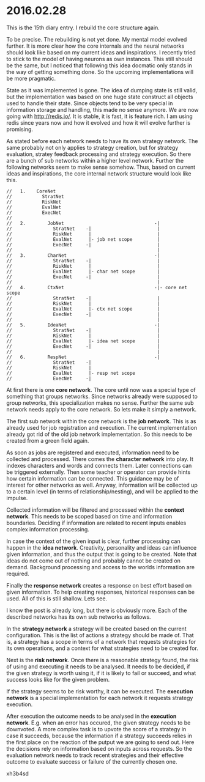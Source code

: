 # 2016.02.28
This is the 15th diary entry. I rebuild the core structure again.

To be precise. The rebuilding is not yet done. My mental model evolved further.
It is more clear how the core internals and the neural networks should look
like based on my current ideas and inspirations. I recently tried to stick to
the model of having neurons as own instances. This still should be the same,
but I noticed that following this idea docmatic only stands in the way of
getting something done. So the upcoming implementations will be more pragmatic.

State as it was implemented is gone. The idea of dumping state is still valid,
but the implementation was based on one huge state construct all objects used
to handle their state. Since objects tend to be very special in information
storage and handling, this made no sense anymore. We are now going with
http://redis.io/. It is stable, it is fast, it is feature rich. I am using
redis since years now and how it evolved and how it will evolve further is
promising.

As stated before each network needs to have its own strategy network. The same
probably not only applies to strategy creation, but for strategy evaluation,
stratey feedback processing and strategy execution. So there are a bunch of sub
networks within a higher level network. Further the following networks seem to
make sense somehow. Thus, based on current ideas and inspirations, the core
internal network structure would look like this.

```
//   1.    CoreNet
//           StratNet
//           RiskNet
//           EvalNet
//           ExecNet
//
//   2.        JobNet                                 -|
//               StratNet    -|                        |
//               RiskNet      |                        |
//               EvalNet      |- job net scope         |
//               ExecNet     -|                        |
//                                                     |
//   3.        CharNet                                -|
//               StratNet    -|                        |
//               RiskNet      |                        |
//               EvalNet      |- char net scope        |
//               ExecNet     -|                        |
//                                                     |
//   4.        CtxNet                                 -|- core net scope
//               StratNet    -|                        |
//               RiskNet      |                        |
//               EvalNet      |- ctx net scope         |
//               ExecNet     -|                        |
//                                                     |
//   5.        IdeaNet                                -|
//               StratNet    -|                        |
//               RiskNet      |                        |
//               EvalNet      |- idea net scope        |
//               ExecNet     -|                        |
//                                                     |
//   6.        RespNet                                -|
//               StratNet    -|
//               RiskNet      |
//               EvalNet      |- resp net scope
//               ExecNet     -|
```

At first there is one **core network**. The core until now was a special type
of something that groups networks. Since networks already were supposed to
group networks, this specialization makes no sense. Further the same sub
network needs apply to the core network. So lets make it simply a network.

The first sub network within the core network is the **job network**. This is
as already used for job registration and execution. The current implementation
already got rid of the old job network implementation. So this needs to be
created from a green field again.

As soon as jobs are registered and executed, information need to be collected
and processed. There comes the **character network** into play. It indexes
characters and words and connects them. Later connections can be triggered
externally. Then some teacher or operator can provide hints how certain
information can be connected. This guidance may be of interest for other
networks as well. Anyway, information will be collected up to a certain level
(in terms of relationship/nesting), and will be applied to the impulse.

Collected information will be filtered and processed within the **context
network**. This needs to be scoped based on time and information boundaries.
Deciding if information are related to recent inputs enables complex
information processing.

In case the context of the given input is clear, further processing can happen
in the **idea network**. Creativity, personality and ideas can influence given
information, and thus the output that is going to be created. Note that ideas
do not come out of nothing and probably cannot be created on demand. Background
processing and access to the worlds information are required.

Finally the **response network** creates a response on best effort based on
given information. To help creating responses, historical responses can be
used. All of this is still shallow. Lets see.

I know the post is already long, but there is obviously more. Each of the
described networks has its own sub networks as follows.

In the **strategy network** a strategy will be created based on the current
configuration. This is the list of actions a strategy should be made of. That
is, a strategy has a scope in terms of a network that requests strategies for its
own operations, and a context for what strategies need to be created for.

Next is the **risk network**. Once there is a reasonable strategy found, the
risk of using and executing it needs to be analysed. It needs to be decided, if
the given strategy is worth using it, if it is likely to fail or succeed, and
what success looks like for the given problem.

If the strategy seems to be risk worthy, it can be executed. The **execution network**
is a special implementation for each network it requests strategy execution.

After execution the outcome needs to be analysed in the **execution network**.
E.g. when an error has occured, the given strategy needs to be downvoted. A
more complex task is to upvote the score of a strategy in case it succeeds,
because the information if a strategy succeeds relies in the first place on the
reaction of the putput we are going to send out. Here the decisions rely on
information based on inputs across requests. So the evaluation network needs to
track recent strategies and their effective outcome to evaluate success or
failure of the currently chosen one.

xh3b4sd
